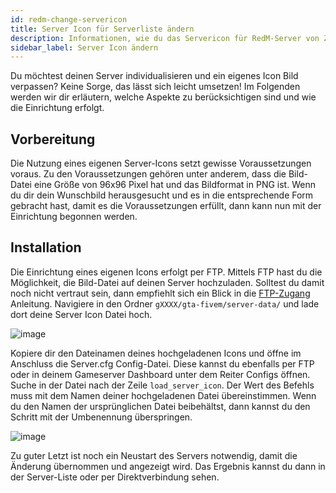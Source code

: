 ```yaml
---
id: redm-change-servericon
title: Server Icon für Serverliste ändern
description: Informationen, wie du das Servericon für RedM-Server von ZAP-Hosting ändern kannst - ZAP-Hosting.com Dokumentationen
sidebar_label: Server Icon ändern
---
```




Du möchtest deinen Server individualisieren und ein eigenes Icon Bild verpassen? Keine Sorge, das lässt sich leicht umsetzen!  Im Folgenden werden wir dir erläutern, welche Aspekte zu berücksichtigen sind und wie die Einrichtung erfolgt. 



## Vorbereitung

Die Nutzung eines eigenen Server-Icons setzt gewisse Voraussetzungen voraus. Zu den Voraussetzungen gehören unter anderem, dass die Bild-Datei eine Größe von 96x96 Pixel hat und das Bildformat in PNG ist. Wenn du dir dein Wunschbild herausgesucht und es in die entsprechende Form gebracht hast, damit es die Voraussetzungen erfüllt, dann kann nun mit der Einrichtung begonnen werden. 



## Installation

Die Einrichtung eines eigenen Icons erfolgt per FTP. Mittels FTP hast du die Möglichkeit, die Bild-Datei auf deinen Server hochzuladen. Solltest du damit noch nicht vertraut sein, dann empfiehlt sich ein Blick in die [FTP-Zugang](gameserver-ftpaccess.md) Anleitung. Navigiere in den Ordner `gXXXX/gta-fivem/server-data/` und lade dort deine Server Icon Datei hoch.

![image](https://user-images.githubusercontent.com/13604413/159137598-e4bd90d5-047e-4b16-8020-b9fc7c68f007.png)

Kopiere dir den Dateinamen deines hochgeladenen Icons und öffne im Anschluss die Server.cfg Config-Datei. Diese kannst du ebenfalls per FTP oder in deinem Gameserver Dashboard unter dem Reiter Configs öffnen. Suche in der Datei nach der Zeile `load_server_icon`. Der Wert des Befehls muss mit dem Namen deiner hochgeladenen Datei übereinstimmen. Wenn du den Namen der ursprünglichen Datei beibehältst, dann kannst du den Schritt mit der Umbenennung überspringen. 

![image](https://user-images.githubusercontent.com/13604413/159137604-c8383001-abef-4cc9-ae10-e270c7aa33b3.png)



Zu guter Letzt ist noch ein Neustart des Servers notwendig, damit die Änderung übernommen und angezeigt wird. Das Ergebnis kannst du dann in der Server-Liste oder per Direktverbindung sehen. 
